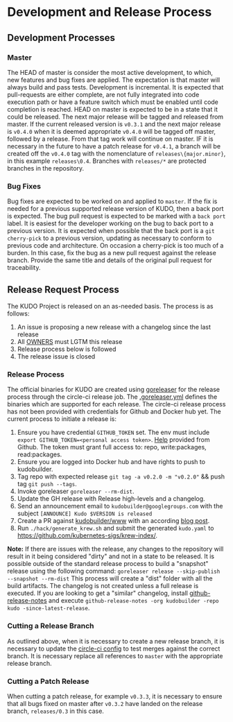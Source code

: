 # Development and Release Process

## Development Processes

### Master

The HEAD of master is consider the most active development, to which, new features and bug fixes are applied. The expectation is that master will always build and pass tests. Development is incremental. It is expected that pull-requests are either complete, are not fully integrated into code execution path or have a feature switch which must be enabled until code completion is reached. HEAD on master is expected to be in a state that it could be released. The next major release will be tagged and released from master. If the current released version is `v0.3.1` and the next major release is `v0.4.0` when it is deemed appropriate `v0.4.0` will be tagged off master, followed by a release. From that tag work will continue on master. IF it is necessary in the future to have a patch release for `v0.4.1`, a branch will be created off the `v0.4.0` tag with the nomenclature of `releases\{major.minor}`, in this example `releases\0.4`. Branches with `releases/*` are protected branches in the repository.

### Bug Fixes

Bug fixes are expected to be worked on and applied to `master`.  If the fix is needed for a previous supported release version of KUDO, then a back port is expected. The bug pull request is expected to be marked with a `back port` label. It is easiest for the developer working on the bug to back port to a previous version. It is expected when possible that the back port is a `git cherry-pick` to a previous version, updating as necessary to conform to previous code and architecture. On occasion a cherry-pick is too much of a burden. In this case, fix the bug as a new pull request against the release branch. Provide the same title and details of the original pull request for traceability.

## Release Request Process

The KUDO Project is released on an as-needed basis. The process is as follows:

1. An issue is proposing a new release with a changelog since the last release
1. All [OWNERS](.github/CODEOWNERS) must LGTM this release
1. Release process below is followed
1. The release issue is closed

### Release Process

The official binaries for KUDO are created using [goreleaser](https://goreleaser.com/) for the release process through the circle-ci release job. The [.goreleaser.yml](.goreleaser.yml) defines the binaries which are supported for each release.  The circle-ci release process has not been provided with credentials for Github and Docker hub yet.  The current process to initiate a release is:

1. Ensure you have credential `GITHUB_TOKEN` set. The env must include `export GITHUB_TOKEN=<personal access token>`. [Help](https://help.github.com/en/articles/creating-a-personal-access-token-for-the-command-line) provided from Github. The token must grant full access to: repo, write:packages, read:packages.
1. Ensure you are logged into Docker hub and have rights to push to kudobuilder.
1. Tag repo with expected release `git tag -a v0.2.0 -m "v0.2.0"`  && push tag `git push --tags`.
1. Invoke goreleaser `goreleaser --rm-dist`.
1. Update the GH release with Release high-levels and a changelog.
1. Send an announcement email to `kudobuilder@googlegroups.com` with the subject `[ANNOUNCE] Kudo $VERSION is released`
1. Create a PR against [kudobuilder/www](https://github.com/kudobuilder/www) with an according [blog post](https://kudo.dev/internal-docs/blog-index.html#release-posts).
1. Run `./hack/generate_krew.sh` and submit the generated `kudo.yaml` to https://github.com/kubernetes-sigs/krew-index/.

**Note:** If there are issues with the release, any changes to the repository will result in it being considered "dirty" and not in a state to be released.
It is possible outside of the standard release process to build a "snapshot" release using the following command: `goreleaser release --skip-publish --snapshot --rm-dist`
This process will create a "dist" folder with all the build artifacts. The changelog is not created unless a full release is executed. If you are looking to get a "similar" changelog, install [github-release-notes](https://github.com/buchanae/github-release-notes) and execute `github-release-notes -org kudobuilder -repo kudo -since-latest-release`.

### Cutting a Release Branch

As outlined above, when it is necessary to create a new release branch, it is necessary to update the [circle-ci config](https://github.com/kudobuilder/kudo/blob/master/.circle-ci/config.yml#L13) to test merges against the correct branch. It is necessary replace all references to `master` with the appropriate release branch.

### Cutting a Patch Release

When cutting a patch release, for example `v0.3.3`, it is necessary to ensure that all bugs fixed on master after `v0.3.2` have landed on the release branch, `releases/0.3` in this case.
